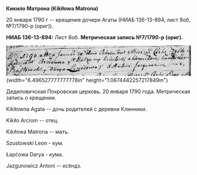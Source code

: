 **Кикило Матрона (Kikiłowa Matrona)**

20 января 1790 г -- крещение дочери Агаты (НИАБ 136-13-894, лист 8об,
№7/1790-р (ориг)).

**НИАБ 136-13-894:** Лист 8об. **Метрическая запись №7/1790-р (ориг).**

![](./media/fe4310f18ff8504389fdae86a27676a38437843b.png){width="6.496527777777778in"
height="1.0674442257217849in"}

Дедиловичская Покровская церковь. 20 января 1790 года. Метрическая
запись о крещении.

Kikiłowna Agata -- дочь родителей с деревни Клинники.

Kikiło Arciom -- отец.

Kikiłowa Matrona -- мать.

Szustowski Leon - кум.

Łapćowa Darya - кума.

Jazgunowicz Antoni -- ксёндз.
